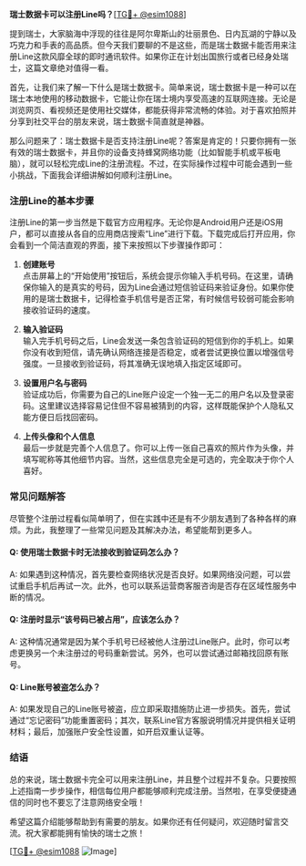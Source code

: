**瑞士数据卡可以注册Line吗？**[[TG💪+ @esim1088](https://t.me/s/esim1088)]

提到瑞士，大家脑海中浮现的往往是阿尔卑斯山的壮丽景色、日内瓦湖的宁静以及巧克力和手表的高品质。但今天我们要聊的不是这些，而是瑞士数据卡能否用来注册Line这款风靡全球的即时通讯软件。如果你正在计划出国旅行或者已经身处瑞士，这篇文章绝对值得一看。

首先，让我们来了解一下什么是瑞士数据卡。简单来说，瑞士数据卡是一种可以在瑞士本地使用的移动数据卡，它能让你在瑞士境内享受高速的互联网连接。无论是浏览网页、看视频还是使用社交媒体，都能获得非常流畅的体验。对于喜欢拍照并分享到社交平台的朋友来说，瑞士数据卡简直就是神器。

那么问题来了：瑞士数据卡是否支持注册Line呢？答案是肯定的！只要你拥有一张有效的瑞士数据卡，并且你的设备支持蜂窝网络功能（比如智能手机或平板电脑），就可以轻松完成Line的注册流程。不过，在实际操作过程中可能会遇到一些小挑战，下面我会详细讲解如何顺利注册Line。

### 注册Line的基本步骤

注册Line的第一步当然是下载官方应用程序。无论你是Android用户还是iOS用户，都可以直接从各自的应用商店搜索“Line”进行下载。下载完成后打开应用，你会看到一个简洁直观的界面，接下来按照以下步骤操作即可：

1. **创建账号**  
   点击屏幕上的“开始使用”按钮后，系统会提示你输入手机号码。在这里，请确保你输入的是真实的号码，因为Line会通过短信验证码来验证身份。如果你使用的是瑞士数据卡，记得检查手机信号是否正常，有时候信号较弱可能会影响接收验证码的速度。

2. **输入验证码**  
   输入完手机号码之后，Line会发送一条包含验证码的短信到你的手机上。如果你没有收到短信，请先确认网络连接是否稳定，或者尝试更换位置以增强信号强度。一旦接收到验证码，将其准确无误地填入指定区域即可。

3. **设置用户名与密码**  
   验证成功后，你需要为自己的Line账户设定一个独一无二的用户名以及登录密码。这里建议选择容易记住但不容易被猜到的内容，这样既能保护个人隐私又能方便日后找回密码。

4. **上传头像和个人信息**  
   最后一步就是完善个人信息了。你可以上传一张自己喜欢的照片作为头像，并填写昵称等其他细节内容。当然，这些信息完全是可选的，完全取决于你个人喜好。

### 常见问题解答

尽管整个注册过程看似简单明了，但在实践中还是有不少朋友遇到了各种各样的麻烦。为此，我整理了一些常见问题及其解决办法，希望能帮到更多人。

#### Q: 使用瑞士数据卡时无法接收到验证码怎么办？
A: 如果遇到这种情况，首先要检查网络状况是否良好。如果网络没问题，可以尝试重启手机后再试一次。此外，也可以联系运营商客服咨询是否存在区域性服务中断的情况。

#### Q: 注册时显示“该号码已被占用”，应该怎么办？
A: 这种情况通常是因为某个手机号已经被他人注册过Line账户。此时，你可以考虑更换另一个未注册过的号码重新尝试。另外，也可以尝试通过邮箱找回原有账号。

#### Q: Line账号被盗怎么办？
A: 如果发现自己的Line账号被盗，应立即采取措施防止进一步损失。首先，尝试通过“忘记密码”功能重置密码；其次，联系Line官方客服说明情况并提供相关证明材料；最后，加强账户安全性设置，如开启双重认证等。

### 结语

总的来说，瑞士数据卡完全可以用来注册Line，并且整个过程并不复杂。只要按照上述指南一步步操作，相信每位用户都能够顺利完成注册。当然啦，在享受便捷通信的同时也不要忘了注意网络安全哦！

希望这篇介绍能够帮助到有需要的朋友。如果你还有任何疑问，欢迎随时留言交流。祝大家都能拥有愉快的瑞士之旅！

[[TG💪+ @esim1088](https://t.me/s/esim1088) ![Image](https://i.postimg.cc/4NQfJmqS/Snipaste-2025-05-13-00-14-12.png)]